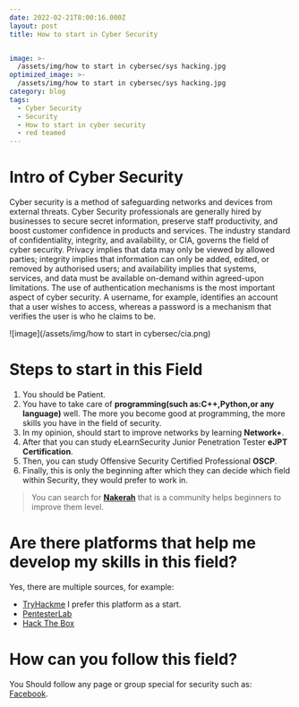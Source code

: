 ```yaml
---
date: 2022-02-21T8:00:16.000Z
layout: post
title: How to start in Cyber Security


image: >-
  /assets/img/how to start in cybersec/sys hacking.jpg
optimized_image: >-
  /assets/img/how to start in cybersec/sys hacking.jpg
category: blog
tags:
  - Cyber Security
  - Security
  - How to start in cyber security
  - red teamed
---
```


# Intro of Cyber Security

Cyber security is a method of safeguarding networks and devices from external threats. Cyber Security professionals are generally hired by businesses to secure secret information, preserve staff productivity, and boost customer confidence in products and services.
The industry standard of confidentiality, integrity, and availability, or CIA, governs the field of cyber security. Privacy implies that data may only be viewed by allowed parties; integrity implies that information can only be added, edited, or removed by authorised users; and availability implies that systems, services, and data must be available on-demand within agreed-upon limitations.
The use of authentication mechanisms is the most important aspect of cyber security. A username, for example, identifies an account that a user wishes to access, whereas a password is a mechanism that verifies the user is who he claims to be.

![image](/assets/img/how to start in cybersec/cia.png)

# Steps to start in this Field

1. You should be Patient.
2. You have to take care of **programming(such as:C++,Python,or any language)** well. The more you become good at programming, the more skills you have in the field of security.
3. In my opinion, should start to improve networks by learning **Network+**.
4. After that you can study eLearnSecurity Junior Penetration Tester **eJPT Certification**.
5. Then, you can study Offensive Security Certified Professional **OSCP**.
6. Finally, this is only the beginning after which they can decide which field within Security, they would prefer to work in.

> You can search for **[Nakerah](https://nakerah.net/)** that is a community helps beginners to improve them level.

# Are there platforms that help me develop my skills in this field?

Yes, there are multiple sources, for example:
* [TryHackme](https://tryhackme.com/) I prefer this platform as a start.
* [PentesterLab](https://pentesterlab.com/)
* [Hack The Box](https://www.hackthebox.com/)

# How can you follow this field?

You Should follow any page or group special for security such as: [Facebook](https://www.facebook.com/groups/pentesting4arabs). 
